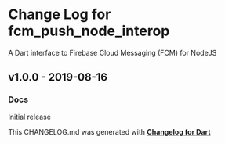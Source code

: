 # Change Log for fcm_push_node_interop

A Dart interface to Firebase Cloud Messaging (FCM) for NodeJS

## v1.0.0 - 2019-08-16

### Docs

Initial release

This CHANGELOG.md was generated with [**Changelog for Dart**](https://pub.dartlang.org/packages/changelog)
